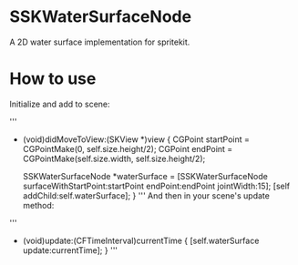 # SSKWaterSurfaceNode
A 2D water surface implementation for spritekit.

# How to use
Initialize and add to scene:

'''
- (void)didMoveToView:(SKView *)view {
    CGPoint startPoint = CGPointMake(0, self.size.height/2);
    CGPoint endPoint = CGPointMake(self.size.width, self.size.height/2);
    
    SSKWaterSurfaceNode *waterSurface = [SSKWaterSurfaceNode surfaceWithStartPoint:startPoint endPoint:endPoint jointWidth:15];
    [self addChild:self.waterSurface];
}
'''
And then in your scene's update method:

'''
- (void)update:(CFTimeInterval)currentTime {
     [self.waterSurface update:currentTime];
}
'''

